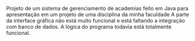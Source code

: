 Projeto de um sistema de gerenciamento de academias feito em Java para apresentação em um projeto de uma disciplina da minha faculdade
A parte da interface gráfica não está muito funcional e está faltando a integração com banco de dados.
A lógica do programa todavia está totalmente funcional.
